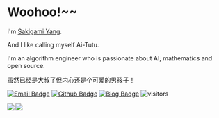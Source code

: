 # Woohoo!~~

I'm [Sakigami Yang](https://github.com/SakigamiYang).

And I like calling myself Ai-Tutu.

I'm an algorithm engineer who is passionate about AI, mathematics and open source.

虽然已经是大叔了但内心还是个可爱的男孩子！


[![Email Badge](https://img.shields.io/badge/-Email-c14438?style=flat-square&logo=Gmail&logoColor=white&link=mailto:zhixiao.yang0124@gmail.com)](mailto:zhixiao.yang0124@gmail.com)
[![Github Badge](https://img.shields.io/badge/-Github-232323?style=flat-square&logo=Github&logoColor=white&link=https://github.com/SakigamiYang)](https://github.com/SakigamiYang)
[![Blog Badge](https://img.shields.io/badge/-Blog-blueviolet?style=flat-square&logo=WordPress&logoColor=white&link=https://sakigami-yang.me)](https://sakigami-yang.me)
![visitors](https://visitor-badge.laobi.icu/badge?page_id=SakigamiYang)

<a href="https://github.com/SakigamiYang/github-readme-stats">
  <img align="left" src="https://github-readme-stats.vercel.app/api?username=SakigamiYang&count_private=true&show_icons=true&theme=dark" />
</a>
<a href="https://github.com/SakigamiYang/github-readme-stats">
  <img align="left" src="https://github-readme-stats.vercel.app/api/top-langs/?username=SakigamiYang&layout=compact&theme=dark" />
</a>
